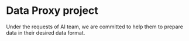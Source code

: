 # Data Proxy project

Under the requests of AI team, we are committed to help them to prepare data in their desired data format. 

